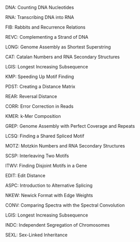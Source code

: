 DNA: Counting DNA Nucleotides

RNA: Transcribing DNA into RNA

FIB: Rabbits and Recurrence Relations

REVC: Complementing a Strand of DNA

LONG: Genome Assembly as Shortest Superstring

CAT: Catalan Numbers and RNA Secondary Structures

LGIS: Longest Increasing Subsequence

KMP: Speeding Up Motif Finding

PDST: Creating a Distance Matrix

REAR: Reversal Distance

CORR: Error Correction in Reads

KMER: k-Mer Composition

GREP: Genome Assembly with Perfect Coverage and Repeats

LCSQ: Finding a Shared Spliced Motif

MOTZ: Motzkin Numbers and RNA Secondary Structures

SCSP: Interleaving Two Motifs

ITWV: Finding Disjoint Motifs in a Gene

EDIT: Edit Distance

ASPC: Introduction to Alternative Splicing

NKEW: Newick Format with Edge Weights

CONV: Comparing Spectra with the Spectral Convolution

LGIS: Longest Increasing Subsequence

INDC: Independent Segregation of Chromosomes

SEXL: Sex-Linked Inheritance

